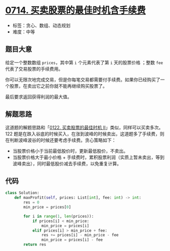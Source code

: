 # [0714. 买卖股票的最佳时机含手续费](https://leetcode-cn.com/problems/best-time-to-buy-and-sell-stock-with-transaction-fee/)

- 标签：贪心、数组、动态规划
- 难度：中等

## 题目大意

给定一个整数数组 `prices`，其中第 `i` 个元素代表了第 `i` 天的股票价格 ；整数 `fee` 代表了交易股票的手续费用。

你可以无限次地完成交易，但是你每笔交易都需要付手续费。如果你已经购买了一个股票，在卖出它之前你就不能再继续购买股票了。

最后要求返回获得利润的最大值。

## 解题思路

这道题的解题思路和「[0122. 买卖股票的最佳时机 II](https://leetcode-cn.com/problems/best-time-to-buy-and-sell-stock-ii/)」类似，同样可以买卖多次。122 题是在跌入谷底的时候买入，在涨到波峰的时候卖出，这道题多了手续费，则在判断波峰波谷的时候还要考虑手续费。贪心策略如下：

- 当股票价格小于当前最低股价时，更新最低股价，不卖出。
- 当股票价格大于最小价格 + 手续费时，累积股票利润（实质上暂未卖出，等到波峰卖出），同时最低股价减去手续费，以免重复计算。

## 代码

```Python
class Solution:
    def maxProfit(self, prices: List[int], fee: int) -> int:
        res = 0
        min_price = prices[0]

        for i in range(1, len(prices)):
            if prices[i] < min_price:
                min_price = prices[i]
            elif prices[i] > min_price + fee:
                res += prices[i] - min_price - fee
                min_price = prices[i] - fee
        return res
```

